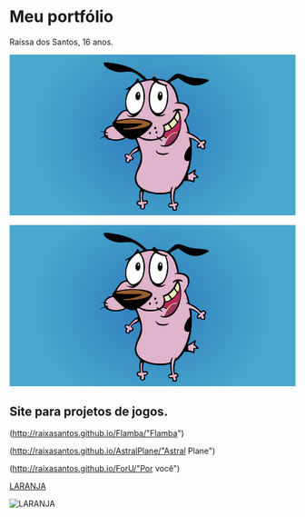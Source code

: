 # Meu portfólio
Raíssa dos Santos, 16 anos.

![imagem1](coragem.jpg)

[![imagem1](coragem.jpg)](http://coragem.com.br)

## Site para projetos de jogos.

(http://raixasantos.github.io/Flamba/"Flamba")

(http://raixasantos.github.io/AstralPlane/"Astral Plane")

(http://raixasantos.github.io/ForU/"Por você")

[LARANJA](https://www.estudopratico.com.br/wp-content/uploads/2017/11/laranja-caixa-cor-alaranjado.jpg)

![LARANJA](https://www.estudopratico.com.br/wp-content/uploads/2017/11/laranja-caixa-cor-alaranjado.jpg)
